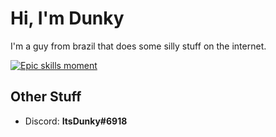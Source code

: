 # Hi, I'm Dunky
I'm a guy from brazil that does some silly stuff on the internet.

[![Epic skills moment](https://skillicons.dev/icons?i=ts,js,deno,godot)](https://skillicons.dev)

## Other Stuff
- Discord: **ItsDunky#6918**
